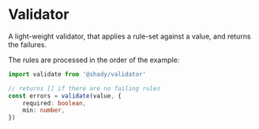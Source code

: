 # Validator

A light-weight validator, that applies a rule-set against a value, and returns the failures.

The rules are processed in the order of the example:

```typescript
import validate from '@shady/validator'

// returns [] if there are no failing rules
const errors = validate(value, {
    required: boolean,
    min: number,
})
```
